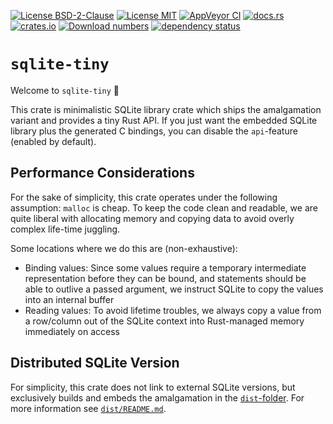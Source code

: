 [![License BSD-2-Clause](https://img.shields.io/badge/License-BSD--2--Clause-blue.svg)](https://opensource.org/licenses/BSD-2-Clause)
[![License MIT](https://img.shields.io/badge/License-MIT-blue.svg)](https://opensource.org/licenses/MIT)
[![AppVeyor CI](https://ci.appveyor.com/api/projects/status/github/KizzyCode/sqlite-tiny-rust?svg=true)](https://ci.appveyor.com/project/KizzyCode/sqlite-tiny-rust)
[![docs.rs](https://docs.rs/sqlite-tiny/badge.svg)](https://docs.rs/sqlite-tiny)
[![crates.io](https://img.shields.io/crates/v/sqlite-tiny.svg)](https://crates.io/crates/sqlite-tiny)
[![Download numbers](https://img.shields.io/crates/d/sqlite-tiny.svg)](https://crates.io/crates/sqlite-tiny)
[![dependency status](https://deps.rs/crate/sqlite-tiny/latest/status.svg)](https://deps.rs/crate/sqlite-tiny)


# `sqlite-tiny`
Welcome to `sqlite-tiny` 🎉

This crate is minimalistic SQLite library crate which ships the amalgamation variant and provides a tiny Rust API. If
you just want the embedded SQLite library plus the generated C bindings, you can disable the `api`-feature (enabled by
default).

## Performance Considerations
For the sake of simplicity, this crate operates under the following assumption: `malloc` is cheap. To keep the code
clean and readable, we are quite liberal with allocating memory and copying data to avoid overly complex life-time
juggling.

Some locations where we do this are (non-exhaustive):
- Binding values: Since some values require a temporary intermediate representation before they can be bound, and
  statements should be able to outlive a passed argument, we instruct SQLite to copy the values into an internal buffer
- Reading values: To avoid lifetime troubles, we always copy a value from a row/column out of the SQLite context into 
  Rust-managed memory immediately on access

## Distributed SQLite Version
For simplicity, this crate does not link to external SQLite versions, but exclusively builds and embeds the amalgamation
in the [`dist`-folder](dist/). For more information see [`dist/README.md`](dist/README.md).
